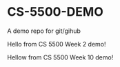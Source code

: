 # CS-5500-DEMO
A demo repo for git/gihub

Hello from CS 5500 Week 2 demo! 

Hellow from CS 5500 Week 10 demo!